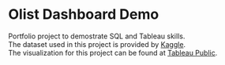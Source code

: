 # Olist Dashboard Demo

Portfolio project to demostrate SQL and Tableau skills.
<br>
The dataset used in this project is provided by [Kaggle](https://www.kaggle.com/datasets/olistbr/brazilian-ecommerce).
<br>
The visualization for this project can be found at [Tableau Public](https://public.tableau.com/app/profile/anna.so2291/viz/Olistdashboarddemo/Dashboard1).
